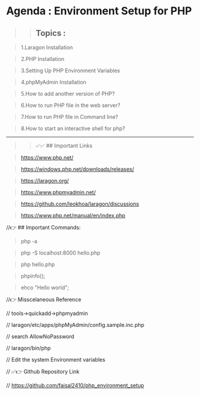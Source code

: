# Agenda : Environment Setup for PHP

>> ## Topics :

> 1.Laragon Installation
 
> 2.PHP Installation

> 3.Setting Up PHP Environment Variables

> 4.phpMyAdmin Installation

> 5.How to add another version of PHP?

> 6.How to run PHP file in the web server?

> 7.How to run PHP file in Command line?

> 8.How to start an interactive shell for php?

______

>> ✅✅ ## Important Links

> https://www.php.net/

> https://windows.php.net/downloads/releases/

> https://laragon.org/

> https://www.phpmyadmin.net/

> https://github.com/leokhoa/laragon/discussions

> https://www.php.net/manual/en/index.php


//👉 ## Important Commands:

> php -a

> php -S localhost:8000 hello.php

> php hello.php

> phpinfo();

> ehco "Hello world";


//👉 Misscelaneous Reference 

// tools→quickadd→phpmyadmin

// laragon/etc/apps/phpMyAdmin/config.sample.inc.php

// search  AllowNoPassword

// laragon/bin/php

// Edit the system Environment variables


// ✅👉 Github Repository Link

// https://github.com/faisal2410/php_environment_setup

